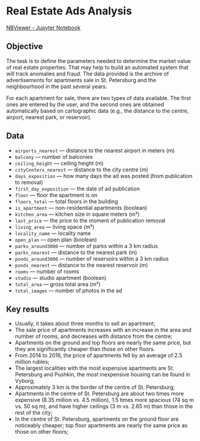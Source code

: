 # Real Estate Ads Analysis

[NBViewer - Jupyter Notebook]()

## Objective

The task is to define the parameters needed to determine the market value of real estate properties. That may help to build an automated system that will track anomalies and fraud. The data provided is the archive of advertisements for apartments sale in St. Petersburg and the neighbourhood in the past several years.

For each apartment for sale, there are two types of data available. The first ones are entered by the user, and the second ones are obtained automatically based on cartographic data (e.g., the distance to the centre, airport, nearest park, or reservoir).
 

## Data

* `airports_nearest` — distance to the nearest airport in meters (m)
* `balcony` — number of balconies
* `ceiling_height` — ceiling height (m)
* `cityCenters_nearest` — distance to the city centre (m)
* `days_exposition` — how many days the ad was posted (from publication to removal)
* `first_day_exposition` — the date of ad publication
* `floor` — floor the apartment is on
* `floors_total` — total floors in the building
* `is_apartment` — non-residential apartments (boolean)
* `kitchen_area` — kitchen size in square meters (m²)
* `last_price` — the price to the moment of publication removal 
* `living_area` — living space (m²)
* `locality_name` — locality name
* `open_plan` — open plan (boolean)
* `parks_around3000` — number of parks within a 3 km radius
* `parks_nearest` — distance to the nearest park (m)
* `ponds_around3000` — number of reservoirs within a 3 km radius
* `ponds_nearest` — distance to the nearest reservoir (m)
* `rooms` — number of rooms
* `studio` — studio apartment (boolean)
* `total_area` — gross total area (m²)
* `total_images` — number of photos in the ad


## Key results
* Usually, it takes about three months to sell an apartment;
* The sale price of apartments increases with an increase in the area and number of rooms, and decreases with distance from the centre;
* Apartments on the ground and top floors are nearly the same price, but they are significantly cheaper than those on other floors. 
* From 2014 to 2016, the price of apartments fell by an average of 2.5 million rubles;
* The largest localities with the most expensive apartments are St. Petersburg and Pushkin, the most inexpensive housing can be found in Vyborg; 
* Approximately 3 km is the border of the centre of St. Petersburg;
* Apartments in the centre of St. Petersburg are about two times more expensive (8.35 million vs. 4.5 million), 1.5 times more spacious (74 sq m vs. 50 sq m), and have higher ceilings (3 m vs. 2.65 m) than those in the rest of the city;
* In the centre of St. Petersburg, apartments on the ground floor are noticeably cheaper; top floor apartments are nearly the same price as those on other floors;